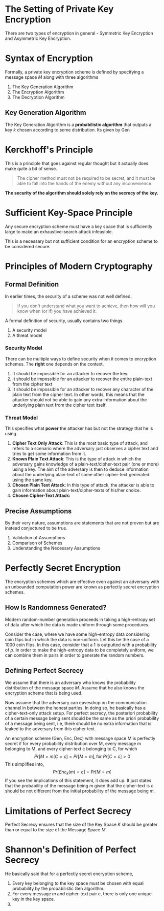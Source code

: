 # The Setting of Private Key Encryption
There are two types of encryption in general - Symmetric Key Encryption and Asymmetric Key Encryption. 
# Syntax of Encryption
Formally, a private key encryption scheme is defined by specifying a message space $M$ along with three algorithms
1. The Key Generation Algorithm
2. The Encryption Algorithm
3. The Decryption Algorithm
## Key Generation Algorithm
The Key Generation Algorithm is a **probabilistic algorithm** that outputs a key $k$ chosen according to some distribution. Its given by $\text{Gen}$
# Kerckhoff's Principle
This is a principle that goes against regular thought but it actually does make quite a bit of sense.

> The cipher method must not be required to be secret, and it must be able to fall into the hands of the enemy without any inconvenience.

**The security of the algorithm should solely rely on the secrecy of the key.**
# Sufficient Key-Space Principle
Any secure encryption scheme must have a key space that is sufficiently large to make an exhaustive-search attack infeasible.

This is a necessary but not sufficient condition for an encryption scheme to be considered secure.
# Principles of Modern Cryptography
## Formal Definition
In earlier times, the security of a scheme was not well defined.
> If you don't understand what you want to achieve, then how will you know when (or if) you have achieved it.

A formal definition of security, usually contains two things
1. A security model
2. A threat model
### Security Model
There can be multiple ways to define security when it comes to encryption schemes. The **right** one depends on the context. 
1. It should be impossible for an attacker to recover the key.
2. It should be impossible for an attacker to recover the entire plain-text from the cipher text
3. It should be impossible for an attacker to recover any character of the plain text from the cipher text. In other words, this means that the attacker should not be able to gain any extra information about the underlying plain text from the cipher text itself.
### Threat Model
This specifies what **power** the attacker has but not the strategy that he is using.
1. **Cipher Text Only Attack**: This is the most basic type of attack, and refers to a scenario where the adversary just observes a cipher text and tries to get some information from it.
2. **Known Plain Text Attack**: This is the type of attack in which the adversary gains knowledge of a plain-text/cipher-text pair (one or more) using a key. The aim of the adversary is then to deduce information about the underlying plain-text of some other cipher-text generated using the same key.
3. **Chosen Plain Text Attack**: In this type of attack, the attacker is able to gain information about plain-text/cipher-texts of his/her choice.
4. **Chosen Cipher-Text Attack:** 
## Precise Assumptions
By their very nature, assumptions are statements that are not proven but are instead conjectured to be true. 
1. Validation of Assumptions
2. Comparison of Schemes
3. Understanding the Necessary Assumptions
# Perfectly Secret Encryption
The encryption schemes which are effective even against an adversary with an unbounded computation power are known as perfectly secret encryption schemes.
## How Is Randomness Generated?
Modern random-number generation proceeds in taking a high-entropy set of data after which the data is made uniform through some procedures.

Consider the case, where we have some  high-entropy data considering coin flips but in which the data is non-uniform. Let this be the case of a 1000 coin flips. In this case, consider that a $1$ is outputted with a probability of $p$. In order to make the high-entropy data to be completely uniform, we can combine them in pairs in order to generate the random numbers. 
## Defining Perfect Secrecy
We assume that there is an adversary who knows the probability distribution of the message space $M$. Assume that he also knows the encryption scheme that is being used. 

Now assume that the adversary can eavesdrop on the communication channel in between the honest parties. In doing so, he basically has a cipher-text-only attack setup. For perfect secrecy, the posteriori probability of a certain message being sent should be the same as the priori probability of a message being sent, i.e, there should be no extra information that is leaked to the adversary from this cipher text. 

An encryption scheme (Gen, Enc, Dec) with message space M is perfectly secret if for every probability distribution over M, every message m belonging to M, and every cipher-text c belonging to C, for which
$$Pr[M = m | C= c] = Pr[M = m], \text{for } Pr[C=c] > 0$$
This simplifies into,
$$Pr[Enc_k(m) = c] = Pr[M = m]$$
If you see the implications of this statement, it does add up. It just states that the probability of the message being $m$ given that the cipher-text is $c$ should be not different from the initial probability of the message being $m$.
# Limitations of Perfect Secrecy
Perfect Secrecy ensures that the size of the Key Space $K$ should be greater than or equal to the size of the Message Space $M$. 
# Shannon's Definition of Perfect Secrecy
He basically said that for a perfectly secret encryption scheme,
1. Every key belonging to the key space must be chosen with equal probability by the probabilistic Gen algorithm.
2. For every message $m$ and cipher-text pair $c$, there is only one unique key in the key space. 
3. 
